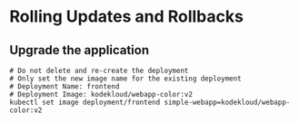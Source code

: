 # Rolling Updates and Rollbacks

## Upgrade the application

```
# Do not delete and re-create the deployment
# Only set the new image name for the existing deployment
# Deployment Name: frontend
# Deployment Image: kodekloud/webapp-color:v2
kubectl set image deployment/frontend simple-webapp=kodekloud/webapp-color:v2
```

